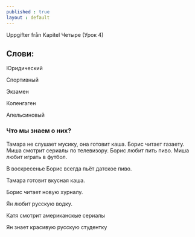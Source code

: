 ```yaml
---
published : true
layout : default
---
```


Uppgifter från Kapitel Четыре (Урок 4)

## Слови:

Юридический

Спортивный

Экзамен

Копенгаген

Апельсиновый

### Что мы знаем о них? 

Тамара не слушает мусикy, она готовит каша.
Борис читает газаету.
Миша смотрит сериалы по телевизору.
Борис любит пить пиво.
Миша любит играть в футбол.

В воскресенье Борис всегда пьёт датское пиво. 

Тамара готовит вкусная каша.

Борис читает новую хурналу.

Ян любит русскую водку.

Катя смотрит американскые сериалы

Ян знает красивую русскую студентку

